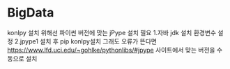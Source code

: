 # BigData

konlpy 설치 위해선 파이썬 버전에 맞는 jPype 설치 필요
1.자바 jdk 설치 환경변수 설정
2.jpype1 설치 후 pip konlpy설치
그래도 오류가 뜬다면 https://www.lfd.uci.edu/~gohlke/pythonlibs/#jpype 사이트에서
맞는 버전을 수동으로 설치